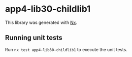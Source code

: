 # app4-lib30-childlib1

This library was generated with [Nx](https://nx.dev).

## Running unit tests

Run `nx test app4-lib30-childlib1` to execute the unit tests.
